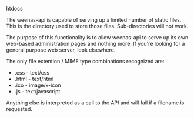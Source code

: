htdocs

The weenas-api is capable of serving up a limited number of static files.
This is the directory used to store those files. Sub-directories will not work.

The purpose of this functionality is to allow weenas-api to serve up its own
web-based administration pages and nothing more. If you're looking for a
general purpose web server, look elsewhere.

The only file extention / MIME type combinations recognized are:

* .css - text/css
* .html - text/html
* .ico - image/x-icon
* .js - text/javascript

Anything else is interpreted as a call to the API and will fail if a filename
is requested.
